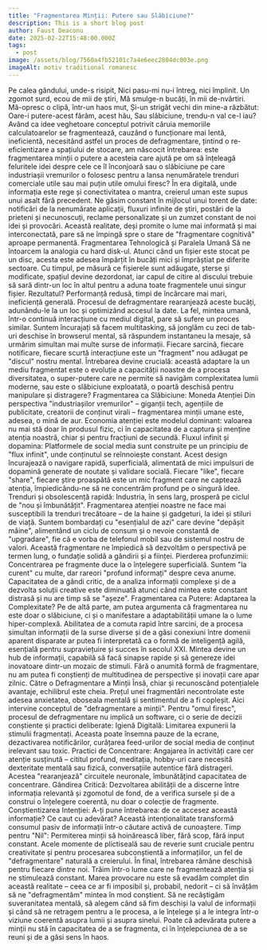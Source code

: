 ```yaml
---
title: "Fragmentarea Minții: Putere sau Slăbiciune?"
description: This is a short blog post
author: Faust Deaconu
date: 2025-02-22T15:48:00.000Z
tags:
  - post
image: /assets/blog/7560a4fb52101c7a4e6eec2804dc003e.png
imageAlt: motiv traditional romanesc
---
```


Pe calea gândului, unde-s risipit,
Nici pasu-mi nu-i întreg, nici împlinit.
Un zgomot surd, ecou de mii de știri,
Mă smulge-n bucăți, în mii de-nvârtiri.
Mă-opresc o clipă, într-un haos mut,
Și-un strigăt vechi din mine-a răzbătut:
Oare-i putere-acest fărâm, acest hău,
Sau slăbiciune, trendu-n val ce-l iau?
Având ca idee veghetoare conceptul potrivit căruia memoriile calculatoarelor se fragmentează, cauzând o funcționare mai lentă, ineficientă, necesitând astfel un proces de defragmentare, țintind o re-eficientizare a spațiului de stocare, am născocit întrebarea: este fragmentarea minții o putere a acesteia care ajută pe om să înțeleagă feluritele idei despre cele ce îl înconjoară sau o slăbiciune pe care industriașii vremurilor o folosesc pentru a lansa nenumăratele trenduri comerciale utile sau mai puțin utile omului firesc?
În era digitală, unde informația este rege și conectivitatea o mantra, creierul uman este supus unui asalt fără precedent. Ne găsim constant în mijlocul unui torent de date: notificări de la nenumărate aplicații, fluxuri infinite de știri, postări de la prieteni și necunoscuți, reclame personalizate și un zumzet constant de noi idei și provocări. Această realitate, deși promite o lume mai informată și mai interconectată, pare să ne împingă spre o stare de "fragmentare cognitivă" aproape permanentă.
Fragmentarea Tehnologică și Paralela Umană
Să ne întoarcem la analogia cu hard disk-ul. Atunci când un fișier este stocat pe un disc, acesta este adesea împărțit în bucăți mici și împrăștiat pe diferite sectoare. Cu timpul, pe măsură ce fișierele sunt adăugate, șterse și modificate, spațiul devine dezordonat, iar capul de citire al discului trebuie să sară dintr-un loc în altul pentru a aduna toate fragmentele unui singur fișier. Rezultatul? Performanță redusă, timpi de încărcare mai mari, ineficiență generală. Procesul de defragmentare rearanjează aceste bucăți, adunându-le la un loc și optimizând accesul la date.
La fel, mintea umană, într-o continuă interacțiune cu mediul digital, pare să sufere un proces similar. Suntem încurajați să facem multitasking, să jonglăm cu zeci de tab-uri deschise în browserul mental, să răspundem instantaneu la mesaje, să urmărim simultan mai multe surse de informații. Fiecare sarcină, fiecare notificare, fiecare scurtă interacțiune este un "fragment" nou adăugat pe "discul" nostru mental. Întrebarea devine crucială: această adaptare la un mediu fragmentat este o evoluție a capacității noastre de a procesa diversitatea, o super-putere care ne permite să navigăm complexitatea lumii moderne, sau este o slăbiciune exploatată, o poartă deschisă pentru manipulare și distragere?
Fragmentarea ca Slăbiciune: Moneda Atenției
Din perspectiva "industriașilor vremurilor" – giganții tech, agențiile de publicitate, creatorii de conținut virali – fragmentarea minții umane este, adesea, o mină de aur. Economia atenției este modelul dominant: valoarea nu mai stă doar în produsul fizic, ci în capacitatea de a captura și menține atenția noastră, chiar și pentru fracțiuni de secundă.
Fluxul infinit și dopamina: Platformele de social media sunt construite pe un principiu de "flux infinit", unde conținutul se reînnoiește constant. Acest design încurajează o navigare rapidă, superficială, alimentată de mici impulsuri de dopamină generate de noutate și validare socială. Fiecare "like", fiecare "share", fiecare știre proaspătă este un mic fragment care ne captează atenția, împiedicându-ne să ne concentrăm profund pe o singură idee.
Trenduri și obsolescență rapidă: Industria, în sens larg, prosperă pe ciclul de "nou și îmbunătățit". Fragmentarea atenției noastre ne face mai susceptibili la trenduri trecătoare – de la haine și gadgeturi, la idei și stiluri de viață. Suntem bombardați cu "esențialul de azi" care devine "depășit mâine", alimentând un ciclu de consum și o nevoie constantă de "upgradare", fie că e vorba de telefonul mobil sau de sistemul nostru de valori. Această fragmentare ne împiedică să dezvoltăm o perspectivă pe termen lung, o fundație solidă a gândirii și a ființei.
Pierderea profunzimii: Concentrarea pe fragmente duce la o înțelegere superficială. Suntem "la curent" cu multe, dar rareori "profund informați" despre ceva anume. Capacitatea de a gândi critic, de a analiza informații complexe și de a dezvolta soluții creative este diminuată atunci când mintea este constant distrasă și nu are timp să se "așeze".
Fragmentarea ca Putere: Adaptarea la Complexitate?
Pe de altă parte, am putea argumenta că fragmentarea nu este doar o slăbiciune, ci și o manifestare a adaptabilității umane la o lume hiper-complexă. Abilitatea de a comuta rapid între sarcini, de a procesa simultan informații de la surse diverse și de a găsi conexiuni între domenii aparent disparate ar putea fi interpretată ca o formă de inteligență agilă, esențială pentru supraviețuire și succes în secolul XXI. Mintea devine un hub de informații, capabilă să facă sinapse rapide și să genereze idei inovatoare dintr-un mozaic de stimuli. Fără o anumită formă de fragmentare, nu am putea fi conștienți de multitudinea de perspective și inovații care apar zilnic.
Către o Defragmentare a Minții
Însă, chiar și recunoscând potențialele avantaje, echilibrul este cheia. Prețul unei fragmentări necontrolate este adesea anxietatea, oboseala mentală și sentimentul de a fi copleșit. Aici intervine conceptul de "defragmentare a minții".
Pentru "omul firesc", procesul de defragmentare nu implică un software, ci o serie de decizii conștiente și practici deliberate:
Igienă Digitală: Limitarea expunerii la stimulii fragmentați. Aceasta poate însemna pauze de la ecrane, dezactivarea notificărilor, curățarea feed-urilor de social media de conținut irelevant sau toxic.
Practici de Concentrare: Angajarea în activități care cer atenție susținută – cititul profund, meditația, hobby-uri care necesită dexteritate mentală sau fizică, conversațiile autentice fără distrageri. Acestea "rearanjează" circuitele neuronale, îmbunătățind capacitatea de concentrare.
Gândirea Critică: Dezvoltarea abilității de a discerne între informația relevantă și zgomotul de fond, de a verifica sursele și de a construi o înțelegere coerentă, nu doar o colecție de fragmente.
Conștientizarea Intenției: A-ți pune întrebarea: de ce accesez această informație? Ce caut cu adevărat? Această intenționalitate transformă consumul pasiv de informații într-o căutare activă de cunoaștere.
Timp pentru "Nil": Permiterea minții să hoinărească liber, fără scop, fără input constant. Acele momente de plictiseală sau de reverie sunt cruciale pentru creativitate și pentru procesarea subconștientă a informațiilor, un fel de "defragmentare" naturală a creierului.
În final, întrebarea rămâne deschisă pentru fiecare dintre noi. Trăim într-o lume care ne fragmentează atenția și ne stimulează constant. Marea provocare nu este să evadăm complet din această realitate – ceea ce ar fi imposibil și, probabil, nedorit – ci să învățăm să ne "defragmentăm" mintea în mod conștient. Să ne recâștigăm suveranitatea mentală, să alegem când să fim deschiși la valul de informații și când să ne retragem pentru a le procesa, a le înțelege și a le integra într-o viziune coerentă asupra lumii și asupra sinelui. Poate că adevărata putere a minții nu stă în capacitatea de a se fragmenta, ci în înțelepciunea de a se reuni și de a găsi sens în haos.

